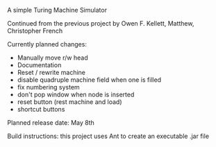A simple Turing Machine Simulator

Continued from the previous project by Owen F. Kellett, Matthew, Christopher French

Currently planned changes:

- Manually move r/w head 
- Documentation
- Reset / rewrite machine
- disable quadruple machine field when one is filled
- fix numbering system
- don't pop window when node is inserted
- reset button (rest machine and load)
- shortcut buttons

Planned release date: May 8th

Build instructions: this project uses Ant to create an executable .jar file

